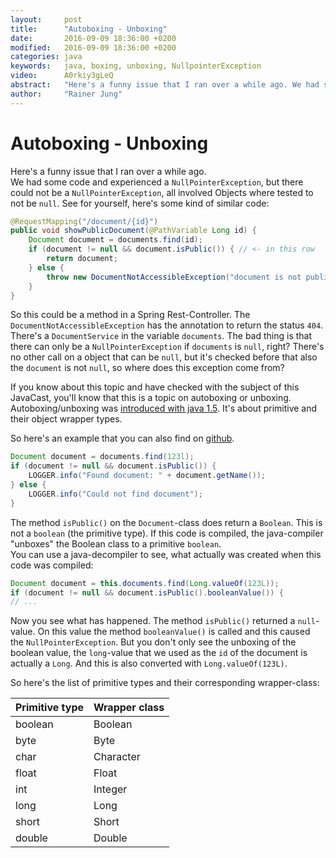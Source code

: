 ```yaml
---
layout:     post
title:      "Autoboxing - Unboxing"
date:       2016-09-09 18:36:00 +0200
modified:   2016-09-09 18:36:00 +0200
categories: java
keywords:   java, boxing, unboxing, NullpointerException
video:      A0rkiy3gLeQ
abstract:   "Here's a funny issue that I ran over a while ago. We had some code and experienced a NullPointerException, but there could not be a NullPointerException, all involved Objects where tested to not be null. A mystery!"
author:     "Rainer Jung"
---
```

Autoboxing - Unboxing
=====================

Here's a funny issue that I ran over a while ago.  
We had some code and experienced a `NullPointerException`, but there could not
be a `NullPointerException`, all involved Objects where tested to not be
`null`. See for yourself, here's some kind of similar code:

``` java
@RequestMapping("/document/{id}")
public void showPublicDocument(@PathVariable Long id) {
    Document document = documents.find(id);
    if (document != null && document.isPublic()) { // <- in this row
        return document;
    } else {
        throw new DocumentNotAccessibleException("document is not public");
    }
}
```

So this could be a method in a Spring Rest-Controller. The
`DocumentNotAccessibleException` has the annotation to return the status `404`.
There's a `DocumentService` in the variable `documents`. The bad thing is that
there can only be a `NullPointerException` if `documents` is `null`, right?
There's no other call on a object that can be `null`, but it's checked before
that also the `document` is not `null`, so where does this exception come from?

If you know about this topic and have checked with the subject of this JavaCast,
you'll know that this is a topic on autoboxing or unboxing. Autoboxing/unboxing
was
[introduced with java 1.5](http://docs.oracle.com/javase/1.5.0/docs/relnotes/features.html#boxing).
It's about primitive and their object wrapper types.

So here's an example that you can also find on
[github](https://github.com/javacasts/jc0006-autoboxing-unboxing).

``` java
Document document = documents.find(123l);
if (document != null && document.isPublic()) {
    LOGGER.info("Found document: " + document.getName());
} else {
    LOGGER.info("Could not find document");
}
```

The method `isPublic()` on the `Document`-class does return a `Boolean`. This is
not a `boolean` (the primitive type). If this code is compiled, the
java-compiler "unboxes" the Boolean class to a primitive `boolean`.  
You can use a java-decompiler to see, what actually was created when this code
was compiled:

``` java
Document document = this.documents.find(Long.valueOf(123L));
if (document != null && document.isPublic().booleanValue()) {
// ...
```

Now you see what has happened. The method `isPublic()` returned a `null`-value.
On this value the method `booleanValue()` is called and this caused the
`NullPointerException`. But you don't only see the unboxing of the boolean
value, the `long`-value that we used as the `id` of the document is actually
a `Long`. And this is also converted with `Long.valueOf(123L)`.

So here's the list of primitive types and their corresponding wrapper-class:

| Primitive type | Wrapper class |
|----------------|---------------|
| boolean        | Boolean       |
| byte           | Byte          |
| char           | Character     |
| float          | Float         |
| int            | Integer       |
| long           | Long          |
| short          | Short         |
| double         | Double        |
